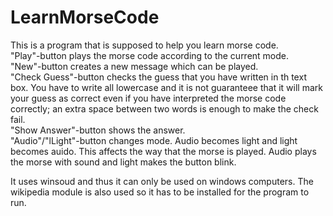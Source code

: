 # LearnMorseCode

This is a program that is supposed to help you learn morse code.  
"Play"-button plays the morse code according to the current mode.  
"New"-button creates a new message which can be played.  
"Check Guess"-button checks the guess that you have written in th text box. You have to write all lowercase and it is not guaranteee that it will mark your guess as correct even if you have interpreted the morse code correctly; an extra space between two words is enough to make the check fail.  
"Show Answer"-button shows the answer.  
"Audio"/"lLight"-button changes mode. Audio becomes light and  light becomes auido. This affects the way that the morse is played. Audio plays the morse with sound and light makes the button blink.  

It uses winsoud and thus it can only be used on windows computers. The wikipedia module is also used so it has to be installed for the program to run.  
